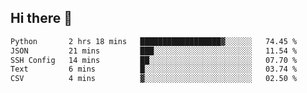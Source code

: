 ## Hi there 👋

<!--START_SECTION:waka-->

```txt
Python       2 hrs 18 mins   ██████████████████▓░░░░░░   74.45 %
JSON         21 mins         ███░░░░░░░░░░░░░░░░░░░░░░   11.54 %
SSH Config   14 mins         ██░░░░░░░░░░░░░░░░░░░░░░░   07.70 %
Text         6 mins          █░░░░░░░░░░░░░░░░░░░░░░░░   03.74 %
CSV          4 mins          ▓░░░░░░░░░░░░░░░░░░░░░░░░   02.50 %
```

<!--END_SECTION:waka-->

<!--
**OliverShang/OliverShang** is a ✨ _special_ ✨ repository because its `README.md` (this file) appears on your GitHub profile.

Here are some ideas to get you started:

- 🔭 I’m currently working on ...
- 🌱 I’m currently learning ...
- 👯 I’m looking to collaborate on ...
- 🤔 I’m looking for help with ...
- 💬 Ask me about ...
- 📫 How to reach me: ...
- 😄 Pronouns: ...
- ⚡ Fun fact: ...
-->
